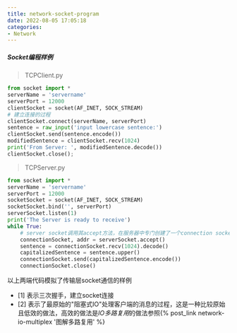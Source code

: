 ```yaml
---
title: network-socket-program
date: 2022-08-05 17:05:18
categories:
- Network
---
```



##### Socket编程样例
>TCPClient.py
```python
from socket import *
serverName = 'servername'
serverPort = 12000
clientSocket = socket(AF_INET, SOCK_STREAM)
# 建立连接的过程                                                                            [1]
clientSocket.connect(serverName, serverPort)
sentence = raw_input('input lowercase sentence:')
clientSocket.send(sentence.encode())
modifiedSentence = clientSocket.recv(1024)
print('From Server: ', modifiedSentence.decode())
clientSocket.close();
```

>TCPServer.py
```python
from socket import *
serverName = 'servername'
serverPort = 12000
socketSocket = socket(AF_INET, SOCK_STREAM)
socketSocket.bind('', serverPort)
serverSocket.listen(1)
print('The Server is ready to receive')
while True:
	# server socket调用其accept方法，在服务器中专门创建了一个connection socket由特定客户端使用  [2]
	connectionSocket, addr = serverSocket.accept()
	sentence = connectionSocket.recv(1024).decode()
	capitalizedSentence = sentence.upper()
	connectionSocket.send(capitalizedSentence.encode())
	connectionSocket.close()
```

以上两端代码模拟了传输层socket通信的样例
- [1] 表示三次握手，建立socket连接
- [2] 表示了最原始的"阻塞式IO"处理客户端的消息的过程，这是一种比较原始且低效的做法，高效的做法是*IO多路复用*的做法参照{% post_link network-io-multiplex '图解多路复用' %}
